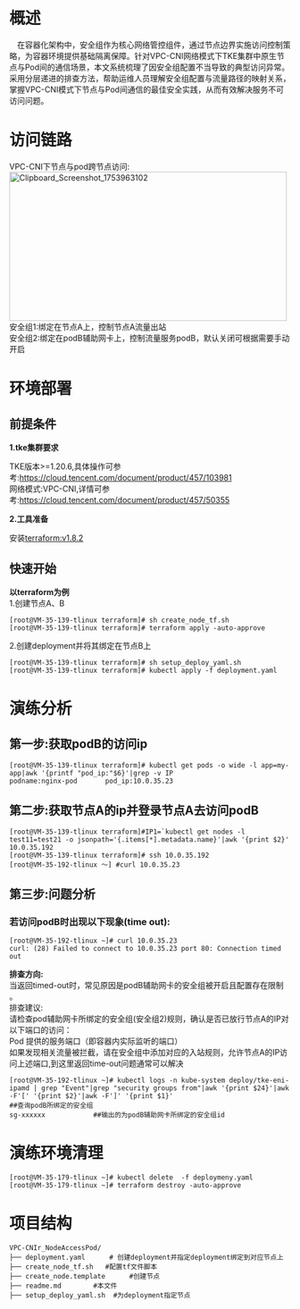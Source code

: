# 概述
&emsp;在容器化架构中，安全组作为核心网络管控组件，通过节点边界实施访问控制策略，为容器环境提供基础隔离保障。针对VPC-CNI网络模式下TKE集群中原生节点与Pod间的通信场景，本文系统梳理了因安全组配置不当导致的典型访问异常。采用分层递进的排查方法，帮助运维人员理解安全组配置与流量路径的映射关系，掌握VPC-CNI模式下节点与Pod间通信的最佳安全实践，从而有效解决服务不可访问问题。


# 访问链路
VPC-CNI下节点与pod跨节点访问:<br>
[<img width="497" height="267" alt="Clipboard_Screenshot_1753963102" src="https://github.com/user-attachments/assets/49851d3e-a6f9-4a00-8ba4-1331495e2179" />
](./image/flowchart2.md)
<br>安全组1:绑定在节点A上，控制节点A流量出站<br>
安全组2:绑定在podB辅助网卡上，控制流量服务podB，默认关闭可根据需要手动开启<br>
# 环境部署
## 前提条件
**1.tke集群要求**

TKE版本>=1.20.6,具体操作可参考:https://cloud.tencent.com/document/product/457/103981<br>
网络模式:VPC-CNI,详情可参考:https://cloud.tencent.com/document/product/457/50355

**2.工具准备**

安装[terraform:v1.8.2](https://developer.hashicorp.com/terraform)
## 快速开始
**以terraform为例**<br>
 1.创建节点A、B
```
[root@VM-35-139-tlinux terraform]# sh create_node_tf.sh 
[root@VM-35-139-tlinux terraform]# terraform apply -auto-approve
```
 2.创建deployment并将其绑定在节点B上
```
[root@VM-35-139-tlinux terraform]# sh setup_deploy_yaml.sh
[root@VM-35-139-tlinux terraform]# kubectl apply -f deployment.yaml
```

# 演练分析
## 第一步:获取podB的访问ip
```
[root@VM-35-139-tlinux terraform]# kubectl get pods -o wide -l app=my-app|awk '{printf "pod_ip:"$6}'|grep -v IP
podname:nginx-pod       pod_ip:10.0.35.23
```
## 第二步:获取节点A的ip并登录节点A去访问podB
```
[root@VM-35-139-tlinux terraform]#IP1=`kubectl get nodes -l test11=test21 -o jsonpath='{.items[*].metadata.name}'|awk '{print $2}'
10.0.35.192
[root@VM-35-139-tlinux terraform]# ssh 10.0.35.192
[root@VM-35-192-tlinux ～] #curl 10.0.35.23
```
## 第三步:问题分析
### 若访问podB时出现以下现象(time out):
```
[root@VM-35-192-tlinux ~]# curl 10.0.35.23
curl: (28) Failed to connect to 10.0.35.23 port 80: Connection timed out
```
**排查方向:**<br>
当返回timed-out时，常见原因是podB辅助网卡的安全组被开启且配置存在限制​。<br>
排查建议:<br>
请检查pod辅助网卡所绑定的安全组(安全组2)规则，确认是否已放行节点A的IP​​对以下端口的访问：<br>
Pod 提供的服务端口​​（即容器内实际监听的端口）<br>
如果发现相关流量被拦截，请在安全组中添加对应的​入站规则​​，允许节点A的IP访问上述端口,到这里返回time-out问题通常可以解决

```
[root@VM-35-192-tlinux ~]# kubectl logs -n kube-system deploy/tke-eni-ipamd | grep "Event"|grep "security groups from"|awk '{print $24}'|awk -F'[' '{print $2}'|awk -F']' '{print $1}'                            ##查询podB所绑定的安全组
sg-xxxxxx            ##输出的为podB辅助网卡所绑定的安全组id
```

# 演练环境清理
```
[root@VM-35-179-tlinux ~]# kubectl delete  -f deploymeny.yaml
[root@VM-35-179-tlinux ~]# terraform destroy -auto-approve
```
# 项目结构
```
VPC-CNIr_NodeAccessPod/  
├── deployment.yaml      # 创建deployment并指定deployment绑定到对应节点上
├── create_node_tf.sh   #配置tf文件脚本
├── create_node.template      #创建节点
├── readme.md        #本文件
├── setup_deploy_yaml.sh  #为deployment指定节点
```


